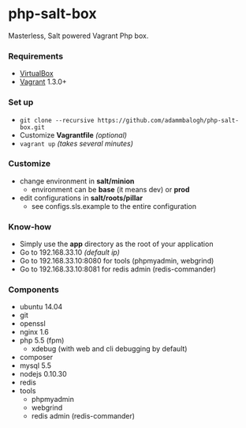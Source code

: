 php-salt-box
============
Masterless, Salt powered Vagrant Php box.

### Requirements
* [VirtualBox](https://www.virtualbox.org/)
* [Vagrant](http://www.vagrantup.com/) 1.3.0+

### Set up
* `git clone --recursive https://github.com/adammbalogh/php-salt-box.git`
* Customize **Vagrantfile** *(optional)*
* `vagrant up` *(takes several minutes)*

### Customize
* change environment in **salt/minion**
  * environment can be **base** (it means dev) or **prod**
* edit configurations in **salt/roots/pillar**
  * see configs.sls.example to the entire configuration

### Know-how
* Simply use the **app** directory as the root of your application
* Go to 192.168.33.10 *(default ip)*
* Go to 192.168.33.10:8080 for tools (phpmyadmin, webgrind)
* Go to 192.168.33.10:8081 for redis admin (redis-commander)

### Components
* ubuntu 14.04
* git
* openssl
* nginx 1.6
* php 5.5 (fpm)
  * xdebug (with web and cli debugging by default)
* composer
* mysql 5.5
* nodejs 0.10.30
* redis
* tools
  * phpmyadmin
  * webgrind
  * redis admin (redis-commander)
